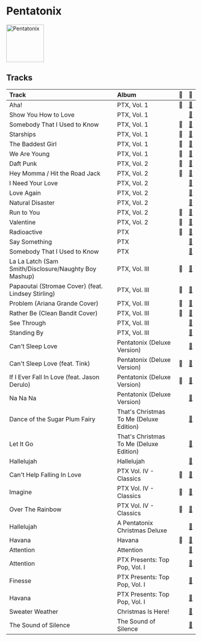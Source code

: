 
# Pentatonix


<img src="https://i.scdn.co/image/ab6761610000e5eb2b9297b71a8bf3deef948e32" alt="Pentatonix" width="100" />

## Tracks

| Track                                                 | Album                                   | 💚   | 🔗                                                          |
|:------------------------------------------------------|:----------------------------------------|:----|:-----------------------------------------------------------|
| Aha!                                                  | PTX, Vol. 1                             | 💚   | [🔗](https://open.spotify.com/track/5AspukpHyZuTciR17YPSrS) |
| Show You How to Love                                  | PTX, Vol. 1                             |     | [🔗](https://open.spotify.com/track/0jExzGwfnZ1vTuCVB7w3vM) |
| Somebody That I Used to Know                          | PTX, Vol. 1                             | 💚   | [🔗](https://open.spotify.com/track/5XPSElbh3y0S1Jl0ggpwQr) |
| Starships                                             | PTX, Vol. 1                             | 💚   | [🔗](https://open.spotify.com/track/28KAxjOTAnnGjGpC2Qx8gn) |
| The Baddest Girl                                      | PTX, Vol. 1                             | 💚   | [🔗](https://open.spotify.com/track/3tKAuyZm1eLdmkZekqezic) |
| We Are Young                                          | PTX, Vol. 1                             | 💚   | [🔗](https://open.spotify.com/track/5mMoySkxdUWlTw6X2l4egi) |
| Daft Punk                                             | PTX, Vol. 2                             | 💚   | [🔗](https://open.spotify.com/track/6ukvsBzq4d1vBsAUmz7ZVt) |
| Hey Momma / Hit the Road Jack                         | PTX, Vol. 2                             | 💚   | [🔗](https://open.spotify.com/track/2wUZek0zWyw5mGKoT8mRcG) |
| I Need Your Love                                      | PTX, Vol. 2                             |     | [🔗](https://open.spotify.com/track/11tQS3cthRT6guY7WkTypx) |
| Love Again                                            | PTX, Vol. 2                             |     | [🔗](https://open.spotify.com/track/0vcyzDe6aoYTg6jM0U0T9r) |
| Natural Disaster                                      | PTX, Vol. 2                             |     | [🔗](https://open.spotify.com/track/04nemEju86ULMJ1iy6EAsF) |
| Run to You                                            | PTX, Vol. 2                             | 💚   | [🔗](https://open.spotify.com/track/1bukNCD9JEwNp235Ov0iZH) |
| Valentine                                             | PTX, Vol. 2                             | 💚   | [🔗](https://open.spotify.com/track/5djjmpqAOlne6d5RSHQmvu) |
| Radioactive                                           | PTX                                     | 💚   | [🔗](https://open.spotify.com/track/7dJGehjbhJvs3K4fWwYTW1) |
| Say Something                                         | PTX                                     |     | [🔗](https://open.spotify.com/track/2SrJ0Iw6GobiRGyh2XKZhV) |
| Somebody That I Used to Know                          | PTX                                     |     | [🔗](https://open.spotify.com/track/1S8uwRgAnR028rfWdm4hhO) |
| La La Latch (Sam Smith/Disclosure/Naughty Boy Mashup) | PTX, Vol. III                           | 💚   | [🔗](https://open.spotify.com/track/6fOqEAXCwboCO4BdzbZG1K) |
| Papaoutai (Stromae Cover) (feat. Lindsey Stirling)    | PTX, Vol. III                           | 💚   | [🔗](https://open.spotify.com/track/4LeTorR5FyWgxM3zZI7Qii) |
| Problem (Ariana Grande Cover)                         | PTX, Vol. III                           | 💚   | [🔗](https://open.spotify.com/track/45h4cCw7ccsRXb0Orle2an) |
| Rather Be (Clean Bandit Cover)                        | PTX, Vol. III                           | 💚   | [🔗](https://open.spotify.com/track/4hxemf0pE0mSzubgsfRLWu) |
| See Through                                           | PTX, Vol. III                           |     | [🔗](https://open.spotify.com/track/6UNqsxeupIqwNds2oSDYnY) |
| Standing By                                           | PTX, Vol. III                           |     | [🔗](https://open.spotify.com/track/2ZtMNYog671T0UFfp0hhWq) |
| Can't Sleep Love                                      | Pentatonix (Deluxe Version)             |     | [🔗](https://open.spotify.com/track/1klGbW5a9qTBFUjFfddbmU) |
| Can't Sleep Love (feat. Tink)                         | Pentatonix (Deluxe Version)             | 💚   | [🔗](https://open.spotify.com/track/1GXFYdKM6MNrogE2PacpKe) |
| If I Ever Fall In Love (feat. Jason Derulo)           | Pentatonix (Deluxe Version)             | 💚   | [🔗](https://open.spotify.com/track/3vaWsG3oKZt0bSra2p5c5R) |
| Na Na Na                                              | Pentatonix (Deluxe Version)             |     | [🔗](https://open.spotify.com/track/6v08G3CGcoyiODIWZoOxR4) |
| Dance of the Sugar Plum Fairy                         | That's Christmas To Me (Deluxe Edition) |     | [🔗](https://open.spotify.com/track/0u0TlASkQWH2bGIZRu0HLh) |
| Let It Go                                             | That's Christmas To Me (Deluxe Edition) |     | [🔗](https://open.spotify.com/track/2G7K3Op9y3HhqrF2TdHP95) |
| Hallelujah                                            | Hallelujah                              |     | [🔗](https://open.spotify.com/track/0LsRGxeE8zZjzOV5QrR8G2) |
| Can't Help Falling In Love                            | PTX Vol. IV - Classics                  | 💚   | [🔗](https://open.spotify.com/track/1xKScU3i8ho0OIhNoC5YW9) |
| Imagine                                               | PTX Vol. IV - Classics                  | 💚   | [🔗](https://open.spotify.com/track/1UaTmLT3nB1sNBfv1hkqU1) |
| Over The Rainbow                                      | PTX Vol. IV - Classics                  | 💚   | [🔗](https://open.spotify.com/track/7MefjVBQqdV6XRXBlWejTQ) |
| Hallelujah                                            | A Pentatonix Christmas Deluxe           |     | [🔗](https://open.spotify.com/track/0HZk0QsXPhMNAWNDR3rYE8) |
| Havana                                                | Havana                                  | 💚   | [🔗](https://open.spotify.com/track/5vLmZ6ya1RGLoLeNwA82hY) |
| Attention                                             | Attention                               |     | [🔗](https://open.spotify.com/track/6GXSUulN01V3aceEjovzqL) |
| Attention                                             | PTX Presents: Top Pop, Vol. I           |     | [🔗](https://open.spotify.com/track/5P40YyCrdZRsoj2vTbSyVI) |
| Finesse                                               | PTX Presents: Top Pop, Vol. I           |     | [🔗](https://open.spotify.com/track/4GfCvy3t1u4lMAFldhB7EF) |
| Havana                                                | PTX Presents: Top Pop, Vol. I           |     | [🔗](https://open.spotify.com/track/0wkiCJqCtI8keITfZ642jg) |
| Sweater Weather                                       | Christmas Is Here!                      |     | [🔗](https://open.spotify.com/track/50YYe94G19kWVyhzdEXxki) |
| The Sound of Silence                                  | The Sound of Silence                    |     | [🔗](https://open.spotify.com/track/0ZFeVCKCMCXUQ1TKVd2azW) |